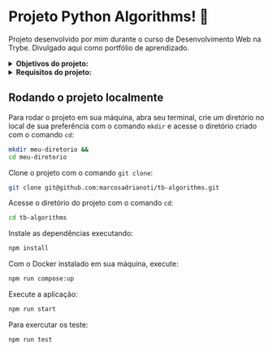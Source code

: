 # Projeto Python Algorithms! :robot:
Projeto desenvolvido por mim durante o curso de Desenvolvimento Web na Trybe. Divulgado aqui como portfólio de aprendizado.

<details>
<summary><strong>Objetivos do projeto:</strong></summary>
 
  * Resolver problemas e otimizar algoritmos desenvolvendo a capacidade de implementar soluções.
  * Verificar se eu era capaz de:
    * Exercitar lógica.
    * Interpretar problemas.
    * Interpretar um código legado.
    * Otimizar a resolução de problemas.
    * Resolver problemas/Otimizar algoritmos sob pressão.
    * Identificar a complecidade do algorítimo.
</details>
<details>
<summary><strong> Requisitos do projeto:</strong></summary>

  * Número de estudantes estudando no mesmo horário (_Algoritmo de busca_)
    * Retornar, para uma entrada específica, a quantidade de estudantes presentes.
    * Retornar `None` se em `permanence_period` houver alguma entrada inválida.
    * Retornar `None` se `target_time` recebe um valor vazio.
    * A função deverá, por meio de análise empírica, se comportar como no máximo `O(n)` - _complexidade assintótica linear_
  * Criptografia de inversões (_Testes_)
    * Implementar adequadamente o teste para a função `encrypt_message`.
  * Palíndromos (_Recursividade_)
    * Retornar `True` se a palavra passada por parâmetro for um palíndromo.
    * Retornar `False` se a palavra passada por parâmetro não for um palíndromo.
    * Retornar `False` se nenhuma palavra for passada por parâmetro.
  * Anagramas (_Algoritmo de ordenação_)
    * Retornar `True` se as palavras passadas forem anagramas.
    * Retornar `False` se as palavras passadas por parâmetro não forem anagramas.
    * Retornar `false` se alguma das palavras passadas por parâmetro for uma string vazia.
    * A função deverá, por meio de análise empírica, se comportar como no máximo `O(n log n)` - _complexidade assintótica linearítmica_
    * Retornar `True` se as palavras passadas forem anagramas sem diferenciar maiúsculas e minúsculas.
  * Requisitos Bônus:
    * Encontrando números repetidos (_Algoritmo de busca_)
      * Retornar o número repetido se a função receber como parâmetro uma lista com números repetidos.
      * Retornar `False` se a função não receber nenhum parâmetro.
      * Retornar `False` se a função receber, como parâmetro, uma string.
      * Retornar `False` se a função receber, como parâmetro, uma lista sem números repetidos.
      * Retornar `False` se a função receber, como parâmetro, apenas um valor.
      * Retornar `False` se a função receber, como parâmetro, um número negativo.
      * A função deverá, por meio de análise empírica, se comportar como no máximo `O(n log n)` - _complexidade assintótica linearítmica_
    * Palíndromos (_Iteratividade_)
      * Retornar `True` se a palavra passada como parâmetro for um palíndromo, executando uma função iterativa.
      * Retornar `False` se a palavra passada como parâmetro não for um palíndromo, executando uma função iterativa.
      * Retornar `False` se nenhuma palavra for passada como parâmetro, executando uma função iterativa.
      * A função deverá, por meio de análise empírica, se comportar como no máximo `O(n)` - _complexidade assintótica linear_
</details>
  
## Rodando o projeto localmente

Para rodar o projeto em sua máquina, abra seu terminal, crie um diretório no local de sua preferência com o comando `mkdir` e acesse o diretório criado com o comando `cd`:

```bash
mkdir meu-diretorio &&
cd meu-diretorio
```

Clone o projeto com o comando `git clone`:

```bash
git clone git@github.com:marcosadrianoti/tb-algorithms.git
```

Acesse o diretório do projeto com o comando `cd`:

```bash
cd tb-algorithms
```

Instale as dependências executando:

```bash
npm install
```

Com o Docker instalado em sua máquina, execute:

```bash
npm run compose:up
```

Execute a aplicação:

```bash
npm run start
```

Para exercutar os teste:

```bash
npm run test
```
